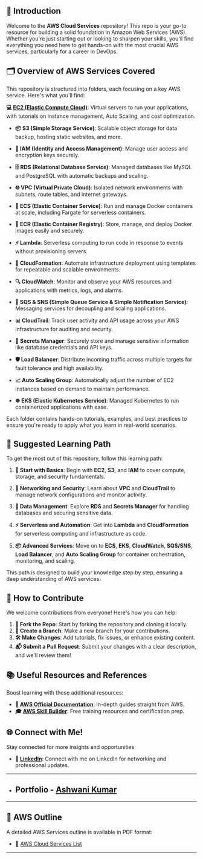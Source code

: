 
## 🌟 Introduction
Welcome to the **AWS Cloud Services** repository! This repo is your go-to resource for building a solid foundation in Amazon Web Services (AWS). Whether you're just starting out or looking to sharpen your skills, you'll find everything you need here to get hands-on with the most crucial AWS services, particularly for a career in DevOps.

## 🗂 Overview of AWS Services Covered
This repository is structured into folders, each focusing on a key AWS service. Here's what you'll find:

**💻 [EC2 (Elastic Compute Cloud)](./EC2)**: Virtual servers to run your applications, with tutorials on instance management, Auto Scaling, and cost optimization.
  
- **📦 S3 (Simple Storage Service)**: Scalable object storage for data backup, hosting static websites, and more.

- **🔐 IAM (Identity and Access Management)**: Manage user access and encryption keys securely.

- **🗄️ RDS (Relational Database Service)**: Managed databases like MySQL and PostgreSQL with automatic backups and scaling.

- **🌐 VPC (Virtual Private Cloud)**: Isolated network environments with subnets, route tables, and internet gateways.

- **🐳 ECS (Elastic Container Service)**: Run and manage Docker containers at scale, including Fargate for serverless containers.

- **🎯 ECR (Elastic Container Registry)**: Store, manage, and deploy Docker images easily and securely.

- **⚡ Lambda**: Serverless computing to run code in response to events without provisioning servers.

- **📜 CloudFormation**: Automate infrastructure deployment using templates for repeatable and scalable environments.

- **🔍 CloudWatch**: Monitor and observe your AWS resources and applications with metrics, logs, and alarms.

- **💬 SQS & SNS (Simple Queue Service & Simple Notification Service)**: Messaging services for decoupling and scaling applications.

- **📊 CloudTrail**: Track user activity and API usage across your AWS infrastructure for auditing and security.

- **🔑 Secrets Manager**: Securely store and manage sensitive information like database credentials and API keys.

- **🛡️ Load Balancer**: Distribute incoming traffic across multiple targets for fault tolerance and high availability.

- **📈 Auto Scaling Group**: Automatically adjust the number of EC2 instances based on demand to maintain performance.

- **☸️ EKS (Elastic Kubernetes Service)**: Managed Kubernetes to run containerized applications with ease.

Each folder contains hands-on tutorials, examples, and best practices to ensure you're ready to apply what you learn in real-world scenarios.

## 🧭 Suggested Learning Path
To get the most out of this repository, follow this learning path:

1. **🔰 Start with Basics**: Begin with **EC2**, **S3**, and **IAM** to cover compute, storage, and security fundamentals.
   
2. **🔐 Networking and Security**: Learn about **VPC** and **CloudTrail** to manage network configurations and monitor activity.

3. **💾 Data Management**: Explore **RDS** and **Secrets Manager** for handling databases and securing sensitive data.

4. **⚡ Serverless and Automation**: Get into **Lambda** and **CloudFormation** for serverless computing and infrastructure as code.

5. **📦 Advanced Services**: Move on to **ECS**, **EKS**, **CloudWatch**, **SQS/SNS**, **Load Balancer**, and **Auto Scaling Group** for container orchestration, monitoring, and scaling.

This path is designed to build your knowledge step by step, ensuring a deep understanding of AWS services.

## 🤝 How to Contribute
We welcome contributions from everyone! Here's how you can help:

1. **🍴 Fork the Repo**: Start by forking the repository and cloning it locally.
2. **🌿 Create a Branch**: Make a new branch for your contributions.
3. **🛠️ Make Changes**: Add tutorials, fix issues, or enhance existing content.
4. **📬 Submit a Pull Request**: Submit your changes with a clear description, and we'll review them!

## 📚 Useful Resources and References
Boost learning with these additional resources:

- **📖 [AWS Official Documentation](https://aws.amazon.com/documentation/)**: In-depth guides straight from AWS.
- **🎓 [AWS Skill Builder](https://skillbuilder.aws/)**: Free training resources and certification prep.

## 🌐 Connect with Me!
Stay connected for more insights and opportunities:

- **🔗 [LinkedIn](https://www.linkedin.com/in/ashwank/)**: Connect with me on LinkedIn for networking and professional updates.

---


* ## Portfolio - [Ashwani Kumar](http://ashwani-kumar.s3-website-us-east-1.amazonaws.com)


---

## 📄 AWS Outline
A detailed AWS Services outline is available in PDF format:

- 📂 [ AWS Cloud Services List ](https://app.napkin.ai/page/CgoiCHByb2Qtb25lEiwKBFBhZ2UaJGI4N2Y2NDk3LThkMGEtNGNmYS04NjQ1LTQ1MGJkOGM4MzBmMQ?s=1)

---